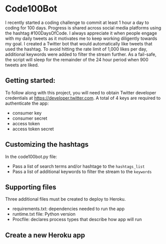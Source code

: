 # Code100Bot

I recently started a coding challenge to commit at least 1 hour a day to coding for 100 days. Progress is shared across social media platforms using the hashtag #100DaysOfCode. I always appreciate it when people engage with my daily tweets as it motivates me to keep working diligently towards my goal. I created a Twitter bot that would automatically like tweets that used the hashtag. To avoid hitting the rate limit of 1,000 likes per day, additional keywords were added to filter the stream further. As a fail-safe, the script will sleep for the remainder of the 24 hour period when 900 tweets are liked.

## Getting started:
To follow along with this project, you will need to obtain Twitter developer credentials at https://developer.twitter.com. A total of 4 keys are required to authenticate the app:
* consumer key
* consumer secret
* access token
* access token secret

## Customizing the hashtags
In the code100bot.py file:
* Pass a list of search terms and/or hashtage to the `hashtags_list`
* Pass a list of additional keywords to filter the stream to the `keywords`

## Supporting files
Three additional files must be created to deploy to Heroku.
* requirements.txt: dependencies needed to run the app  
* runtime.txt file: Python version
* Procfile: declares process types that describe how app will run

## Create a new Heroku app



